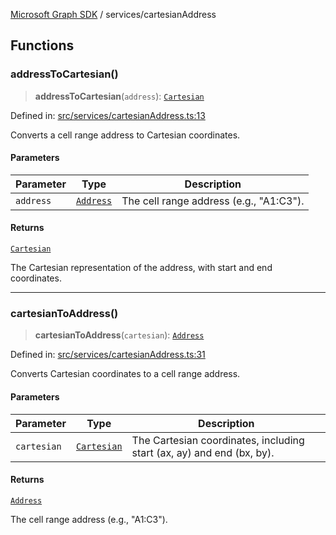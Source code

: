 [Microsoft Graph SDK](../modules.md) / services/cartesianAddress

## Functions

### addressToCartesian()

> **addressToCartesian**(`address`): [`Cartesian`](../models/Cartesian.md#cartesian)

Defined in: [src/services/cartesianAddress.ts:13](https://github.com/Future-Secure-AI/microsoft-graph/blob/6f587d043e8277194e9b2feca914ab2cba9d258d/src/services/cartesianAddress.ts#L13)

Converts a cell range address to Cartesian coordinates.

#### Parameters

| Parameter | Type | Description |
| ------ | ------ | ------ |
| `address` | [`Address`](../models/Address.md#address) | The cell range address (e.g., "A1:C3"). |

#### Returns

[`Cartesian`](../models/Cartesian.md#cartesian)

The Cartesian representation of the address, with start and end coordinates.

***

### cartesianToAddress()

> **cartesianToAddress**(`cartesian`): [`Address`](../models/Address.md#address)

Defined in: [src/services/cartesianAddress.ts:31](https://github.com/Future-Secure-AI/microsoft-graph/blob/6f587d043e8277194e9b2feca914ab2cba9d258d/src/services/cartesianAddress.ts#L31)

Converts Cartesian coordinates to a cell range address.

#### Parameters

| Parameter | Type | Description |
| ------ | ------ | ------ |
| `cartesian` | [`Cartesian`](../models/Cartesian.md#cartesian) | The Cartesian coordinates, including start (ax, ay) and end (bx, by). |

#### Returns

[`Address`](../models/Address.md#address)

The cell range address (e.g., "A1:C3").
